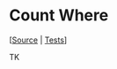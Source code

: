 # Count Where

[[Source](https://github.com/apple/swift-algorithms/blob/main/Sources/Algorithms/Count.swift) | 
 [Tests](https://github.com/apple/swift-algorithms/blob/main/Tests/SwiftAlgorithmsTests/CountTests.swift)]

TK
